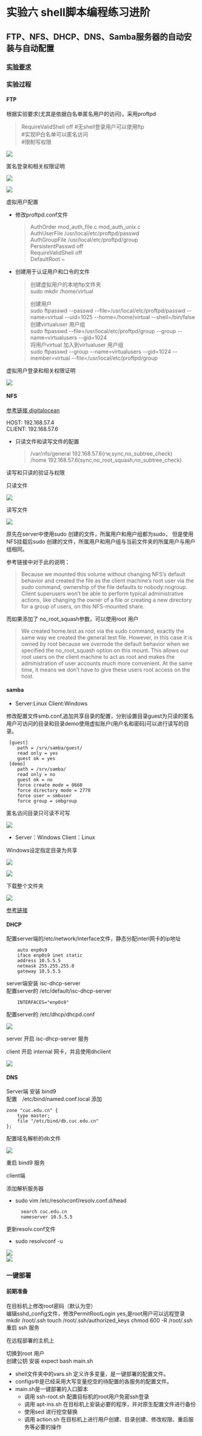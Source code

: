 # 实验六 shell脚本编程练习进阶  
## FTP、NFS、DHCP、DNS、Samba服务器的自动安装与自动配置    

### [实验要求](https://sec.cuc.edu.cn/huangwei/course/LinuxSysAdmin/chap0x06.exp.md.html#/2/1)  
   
 
### 实验过程  
  
#### FTP  
 
根据实验要求(尤其是依据白名单匿名用户的访问)，采用proftpd  
 
> RequireValidShell off  #无shell登录用户可以使用ftp  
> <Limit LOGIN>   #实现IP白名单可以匿名访问  
> <Limit WRITE>   #限制写权限  
 
![](image/1.jpg)
  
匿名登录和相关权限证明  
  
![](image/2.png)   
  
![](image/3.png)  
  
虚拟用户配置  
  
* 修改proftpd.conf文件  
	> AuthOrder                       mod_auth_file.c mod_auth_unix.c    
	> AuthUserFile                    /usr/local/etc/proftpd/passwd  
	> AuthGroupFile                   /usr/local/etc/proftpd/group  
	> PersistentPasswd                off  
	> RequireValidShell              off   
	> DefaultRoot                     ~ 
* 创建用于认证用户和口令的文件   
  
    > 创建虚拟用户的本地ftp文件夹  
    > sudo mkdir /home/virtual  
    >   
    > 创建用户  
    > sudo ftpasswd --passwd --file=/usr/local/etc/proftpd/passwd --name=virtual --uid=1025 --home=/home/virtual --shell=/bin/false  
    > 创建virtualuser 用户组  
    > sudo ftpasswd --file=/usr/local/etc/proftpd/group --group --name=virtualusers --gid=1024  
    > 将用户virtual 加入到virtualuser 用户组  
    > sudo ftpasswd --group --name=virtualusers --gid=1024 --member=virtual --file=/usr/local/etc/proftpd/group  
  
虚拟用户登录和相关权限证明   
 
![](image/4.png)   

#### NFS  
  
 
[参考链接 digitalocean](https://www.digitalocean.com/community/tutorials/how-to-set-up-an-nfs-mount-on-ubuntu-16-04)
  
HOST: 192.168.57.4  
CLIENT: 192.168.57.6  

* 只读文件和读写文件的配置  
  
	> /var/nfs/general    192.168.57.6(rw,sync,no_subtree_check)  
	> /home       192.168.57.6(sync,no_root_squash,no_subtree_check)    

读写和只读的验证与权限 
  
只读文件  

![](image/5.png)   
  
读写文件  
  
![](image/6.png)  
  
原先在server中使用sudo 创建的文件，所属用户和用户组都为sudo，
但是使用NFS挂载后sudo 创建的文件，所属用户和用户组与当前文件夹的所属用户与用户组相同。  
  
参考链接中对于此的说明：  

> Because we mounted this volume without changing NFS’s default behavior and created the file as the client machine’s root user via the sudo command, ownership of the file defaults to nobody:nogroup. Client superusers won’t be able to perform typical administrative actions, like changing the owner of a file or creating a new directory for a group of users, on this NFS-mounted share.  
  
而如果添加了 no_root_squash参数，可以使用root 用户  
  
> We created home.test as root via the sudo command, exactly the same way we created the general.test file. However, in this case it is owned by root because we overrode the default behavior when we specified the no_root_squash option on this mount. This allows our root users on the client machine to act as root and makes the administration of user accounts much more convenient. At the same time, it means we don’t have to give these users root access on the host.  
  
 
#### samba   

- Server:Linux  Client:Windows  
 
修改配置文件smb.conf,追加共享目录的配置，分别设置目录guest为只读的匿名用户可访问的目录和目录demo使用虚拟账户(用户名和密码)可以进行读写的目录。   
  
	 [guest]  
        path = /srv/samba/guest/  
        read only = yes  
        guest ok = yes  
     [demo]
		path = /srv/samba/  
		read only = no  
		guest ok = no  
		force create mode = 0660  
        force directory mode = 2770  
        force user = smbuser  
        force group = smbgroup    
   
匿名访问目录只可读不可写  

![](image/7.png)    
  
  
- Server：Windows  Client：Linux   
 
 
Windows设定指定目录为共享  
  
![](image/11.png)  
  
  
![](image/8.png)  
 
下载整个文件夹  
  
![](image/10.png)
 
 
[参考链接](https://wiki.samba.org/index.php/Setting_up_Samba_as_a_Standalone_Server)
 

#### DHCP   
  
配置server端的/etc/network/interface文件，静态分配interl网卡的ip地址    
  
		auto enp0s9  
		iface enp0s9 inet static  
		address 10.5.5.5	
		netmask 255.255.255.0   
		gateway 10.5.5.5	
 
 
server端安装 isc-dhcp-server   
配置server的 /etc/default/isc-dhcp-server   
  
		INTERFACES="enp0s9"   
 
配置server的 /etc/dhcp/dhcpd.conf 
  
![](image/12.png)  
 
server 开启 isc-dhcp-server 服务   
   
client 开启 internal 网卡，并且使用dhclient  

![](image/13.png)  
  
#### DNS  
 

Server端 安装 bind9  
配置　/etc/bind/named.conf.local 添加   

  	zone "cuc.edu.cn" {
        type master;
        file "/etc/bind/db.cuc.edu.cn"
	};  
  
配置域名解析的db文件  
   
![](image/14.png)  
  
重启 bind9 服务  
  
client端  
 
添加解析服务器  

* sudo vim /etc/resolvconf/resolv.conf.d/head   
 
		search cuc.edu.cn  
		nameserver 10.5.5.5  

更新resolv.conf文件   
 
* sudo resolvconf -u   
  
![](image/15.png)    
![](image/16.png)  
  
 
### 一键部署  

#### 前期准备

在目标机上修改root密码（默认为空）  
编辑sshd_config文件，修改PermitRootLogin yes,是root用户可以远程登录  
mkdir /root/.ssh
touch /root/.ssh/authorized_keys
chmod 600 -R /root/.ssh
重启 ssh 服务

在远程部署的主机上  

切换到root 用户  
创建公钥
安装 expect
bash main.sh
 
- shell文件夹中的vars.sh 定义许多变量，是一键部署的配置文件。  
- configs中是已经采用大写变量挖空的待配置的各服务的配置文件。  
- main.sh是一键部署的入口脚本  
	- 调用 ssh-root.sh 配置目标机的root用户免密ssh登录  
	- 调用 apt-ins.sh 在目标机上安装必要的程序，并对原生配置文件进行备份  
	- 使用sed 进行挖空替换
	- 调用 action.sh 在目标机上进行用户创建、目录创建、修改权限、重启服务等必要的操作

